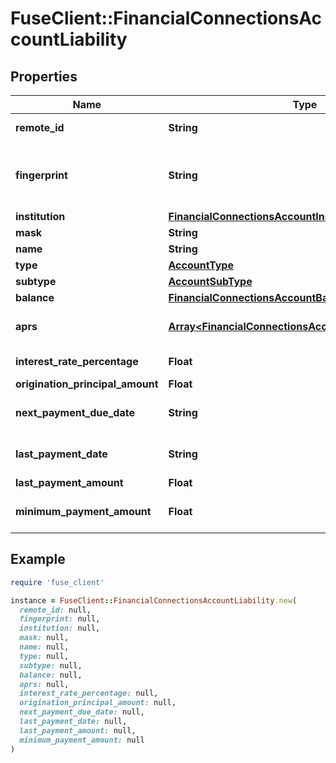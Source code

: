 # FuseClient::FinancialConnectionsAccountLiability

## Properties

| Name | Type | Description | Notes |
| ---- | ---- | ----------- | ----- |
| **remote_id** | **String** | Remote Id of the account, ie Plaid or Teller account id | [optional] |
| **fingerprint** | **String** | Uniquely identifies this account across all accounts associated with your organization. See more information here: https://letsfuse.readme.io/docs/duplicate-accounts | [optional] |
| **institution** | [**FinancialConnectionsAccountInstitution**](FinancialConnectionsAccountInstitution.md) |  | [optional] |
| **mask** | **String** | The partial account number. | [optional] |
| **name** | **String** | The account&#39;s name, ie &#39;My Checking&#39; | [optional] |
| **type** | [**AccountType**](AccountType.md) |  | [optional] |
| **subtype** | [**AccountSubType**](AccountSubType.md) |  | [optional] |
| **balance** | [**FinancialConnectionsAccountBalance**](FinancialConnectionsAccountBalance.md) |  | [optional] |
| **aprs** | [**Array&lt;FinancialConnectionsAccountLiabilityAllOfAprs&gt;**](FinancialConnectionsAccountLiabilityAllOfAprs.md) | The various interest rates that apply to the account. If APR data is not available, this array will be empty. | [optional] |
| **interest_rate_percentage** | **Float** | The interest rate on the loan as a percentage. | [optional] |
| **origination_principal_amount** | **Float** | The original principal balance of the loan. | [optional] |
| **next_payment_due_date** | **String** | The due date for the next payment. The due date is null if a payment is not expected. | [optional] |
| **last_payment_date** | **String** | The date of the last payment. Dates are returned in an ISO 8601 format (YYYY-MM-DD). | [optional] |
| **last_payment_amount** | **Float** | The amount of the last payment. | [optional] |
| **minimum_payment_amount** | **Float** | The minimum payment required for an account. This can apply to any debt account. | [optional] |

## Example

```ruby
require 'fuse_client'

instance = FuseClient::FinancialConnectionsAccountLiability.new(
  remote_id: null,
  fingerprint: null,
  institution: null,
  mask: null,
  name: null,
  type: null,
  subtype: null,
  balance: null,
  aprs: null,
  interest_rate_percentage: null,
  origination_principal_amount: null,
  next_payment_due_date: null,
  last_payment_date: null,
  last_payment_amount: null,
  minimum_payment_amount: null
)
```

